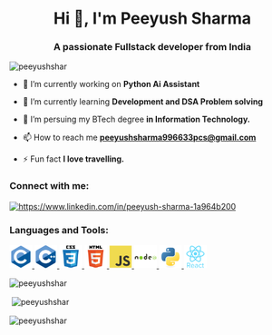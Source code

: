 <h1 align="center">Hi 👋, I'm Peeyush Sharma</h1>
<h3 align="center">A passionate Fullstack developer from India</h3>

<p align="left"> <img src="https://komarev.com/ghpvc/?username=peeyushshar&label=Profile%20views&color=0e75b6&style=flat" alt="peeyushshar" /> </p>

- 🔭 I’m currently working on **Python Ai Assistant**

- 🌱 I’m currently learning **Development and DSA Problem solving**

- 👯 I’m persuing my BTech degree **in Information Technology.**

- 📫 How to reach me **peeyushsharma996633pcs@gmail.com**

- ⚡ Fun fact **I love travelling.**

<h3 align="left">Connect with me:</h3>
<p align="left">
<a href="https://linkedin.com/in/https://www.linkedin.com/in/peeyush-sharma-1a964b200" target="blank"><img align="center" src="https://raw.githubusercontent.com/rahuldkjain/github-profile-readme-generator/master/src/images/icons/Social/linked-in-alt.svg" alt="https://www.linkedin.com/in/peeyush-sharma-1a964b200" height="30" width="40" /></a>
</p>

<h3 align="left">Languages and Tools:</h3>
<p align="left"> <a href="https://www.cprogramming.com/" target="_blank" rel="noreferrer"> <img src="https://raw.githubusercontent.com/devicons/devicon/master/icons/c/c-original.svg" alt="c" width="40" height="40"/> </a> <a href="https://www.w3schools.com/cpp/" target="_blank" rel="noreferrer"> <img src="https://raw.githubusercontent.com/devicons/devicon/master/icons/cplusplus/cplusplus-original.svg" alt="cplusplus" width="40" height="40"/> </a> <a href="https://www.w3schools.com/css/" target="_blank" rel="noreferrer"> <img src="https://raw.githubusercontent.com/devicons/devicon/master/icons/css3/css3-original-wordmark.svg" alt="css3" width="40" height="40"/> </a> <a href="https://www.w3.org/html/" target="_blank" rel="noreferrer"> <img src="https://raw.githubusercontent.com/devicons/devicon/master/icons/html5/html5-original-wordmark.svg" alt="html5" width="40" height="40"/> </a> <a href="https://developer.mozilla.org/en-US/docs/Web/JavaScript" target="_blank" rel="noreferrer"> <img src="https://raw.githubusercontent.com/devicons/devicon/master/icons/javascript/javascript-original.svg" alt="javascript" width="40" height="40"/> </a> <a href="https://nodejs.org" target="_blank" rel="noreferrer"> <img src="https://raw.githubusercontent.com/devicons/devicon/master/icons/nodejs/nodejs-original-wordmark.svg" alt="nodejs" width="40" height="40"/> </a> <a href="https://www.python.org" target="_blank" rel="noreferrer"> <img src="https://raw.githubusercontent.com/devicons/devicon/master/icons/python/python-original.svg" alt="python" width="40" height="40"/> </a> <a href="https://reactjs.org/" target="_blank" rel="noreferrer"> <img src="https://raw.githubusercontent.com/devicons/devicon/master/icons/react/react-original-wordmark.svg" alt="react" width="40" height="40"/> </a> </p>

<p><img align="center" src="https://github-readme-stats.vercel.app/api/top-langs?username=peeyushshar&show_icons=true&locale=en&layout=compact" alt="peeyushshar" /></p>

<p>&nbsp;<img align="center" src="https://github-readme-stats.vercel.app/api?username=peeyushshar&show_icons=true&locale=en" alt="peeyushshar" /></p>

<p><img align="center" src="https://github-readme-streak-stats.herokuapp.com/?user=peeyushshar&" alt="peeyushshar" /></p>


